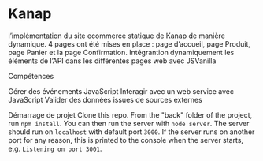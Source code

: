 # Kanap #

l’implémentation du site ecommerce statique de Kanap de manière dynamique. 4 pages ont été mises en place : page d’accueil, page Produit, page Panier et la page Confirmation. Intégrantion dynamiquement les éléments de l’API dans les différentes pages web avec JSVanilla

Compétences 

Gérer des événements JavaScript
Interagir avec un web service avec JavaScript
Valider des données issues de sources externes

Démarrage de projet
Clone this repo. From the "back" folder of the project, run `npm install`. You 
can then run the server with `node server`. 
The server should run on `localhost` with default port `3000`. If the
server runs on another port for any reason, this is printed to the
console when the server starts, e.g. `Listening on port 3001`.
